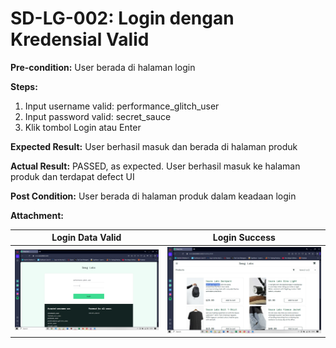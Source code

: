 # SD-LG-002: Login dengan Kredensial Valid

**Pre-condition:**
User berada di halaman login

**Steps:**
1. Input username valid: performance_glitch_user
2. Input password valid: secret_sauce
3. Klik tombol Login atau Enter

**Expected Result:**
User berhasil masuk dan berada di halaman produk

**Actual Result:**
PASSED, as expected. User berhasil masuk ke halaman produk dan terdapat defect UI

**Post Condition:**
User berada di halaman  produk dalam keadaan login

**Attachment:**

| Login Data Valid | Login Success |
|------------------|---------------|
| ![Login data valid](../documentations/login-data-valid-02.png) | ![Login Success](../documentations/login-success-02.png) |
